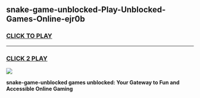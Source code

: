 
## snake-game-unblocked-Play-Unblocked-Games-Online-ejr0b
<h3>
<a href="https://premium76.site?title=snake-game-unblocked&ref=25A">CLICK TO PLAY</a></h3>
<hr>

<h3>
<a href="https://premium76.site?title=snake-game-unblocked&ref=25A">CLICK 2 PLAY</a>
  
</h3>

<a href="https://premium76.site?title=snake-game-unblocked&ref=25A"><img src="https://clearcache.store/games.png"></a>


**snake-game-unblocked games unblocked: Your Gateway to Fun and Accessible Online Gaming**
